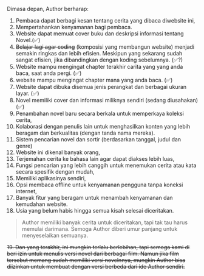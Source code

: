 Dimasa depan, Author berharap:

1. Pembaca dapat berbagi kesan tentang cerita yang dibaca diwebsite ini,
2. Mempertahankan kenyamanan bagi pembaca.
3. Website dapat memuat cover buku dan deskripsi informasi tentang Novel.(✅)
4. ~~Belajar lagi agar coding~~ (komposisi yang membangun website) menjadi semakin ringkas dan lebih efisien. Meskipun yang sekarang sudah sangat efisien, jika dibandingkan dengan koding sebelumnya. (✅?)
5. Website mampu mengingat chapter terakhir carita yang yang anda baca, saat anda pergi. (✅)
6. website mampu mengingat chapter mana yang anda baca. (✅)
7. Website dapat dibuka disemua jenis perangkat dan berbagai ukuran layar. (✅)
8. Novel memiliki cover dan informasi miliknya sendiri (sedang diusahakan)(✅)
9. Penambahan novel baru secara berkala untuk memperkaya koleksi cerita,
10. Kolaborasi dengan penulis lain untuk menghasilkan konten yang lebih beragam dan berkualitas (dengan tanda nama mereka).
11. Sistem pencarian novel dan sortir (berdasarkan tanggal, judul dan genre)
12. Website ini dikenal banyak orang,
13. Terjemahan cerita ke bahasa lain agar dapat diakses lebih luas,
14. Fungsi pencarian yang lebih canggih untuk menemukan cerita atau kata secara spesifik dengan mudah,
15. Memiliki aplikasinya sendiri,
16. Opsi membaca offline untuk kenyamanan pengguna tanpa koneksi internet,
17. Banyak fitur yang beragam untuk menambah kenyamanan dan kemudahan website.
18. Usia yang belum habis hingga semua kisah selesai diceritakan.

> Author memiliki banyak cerita untuk diceritakan, tapi tak tau harus memulai darimana. Semoga Author diberi umur panjang untuk menyeselaikan semuanya.

~~19. Dan yang terakhir, ini mungkin terlalu berlebihan, tapi semoga kami di beri izin untuk menulis versi novel dari berbagai film. Namun jika film tersebut memang sudah memiliki versi novelnnya, mungkin Author bisa diizinkan untuk membuat dengan versi berbeda dari ide Author sendiri.~~











